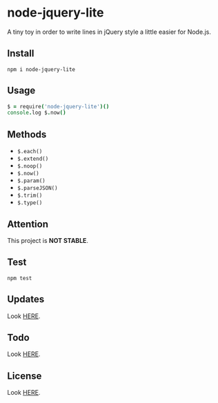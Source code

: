 # node-jquery-lite

A tiny toy in order to write lines in jQuery style a little easier for Node.js.

## Install

```shell
npm i node-jquery-lite
```

## Usage

```coffeescript
$ = require('node-jquery-lite')()
console.log $.now()
```

## Methods

- `$.each()`
- `$.extend()`
- `$.noop()`
- `$.now()`
- `$.param()`
- `$.parseJSON()`
- `$.trim()`
- `$.type()`
    
## Attention

This project is **NOT STABLE**.

## Test

```shell
npm test
```

## Updates

Look [HERE](update.md).

## Todo

Look [HERE](todo.md).

## License

Look [HERE](license.md).
